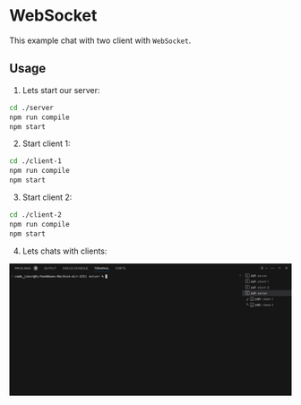 # WebSocket

This example chat with two client with `WebSocket`.

## Usage

1. Lets start our server:

```bash
cd ./server
npm run compile
npm start
```

2. Start client 1:

```bash
cd ./client-1
npm run compile
npm start
```

3. Start client 2:

```bash
cd ./client-2
npm run compile
npm start
```

4. Lets chats with clients:

![](./assets/chat-websocket.gif)
